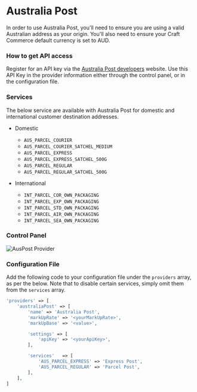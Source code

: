 # Australia Post

In order to use Australia Post, you'll need to ensure you are using a valid Australian address as your origin. You'll also need to ensure your Craft Commerce default currency is set to AUD.

### How to get API access

Register for an API key via the [Australia Post developers](https://developers.auspost.com.au/apis/pacpcs-registration) website. Use this API Key in the provider information either through the control panel, or in the configuration file.

### Services

The below service are available with Australia Post for domestic and international customer destination addresses.

- Domestic
    
    - `AUS_PARCEL_COURIER`
    - `AUS_PARCEL_COURIER_SATCHEL_MEDIUM`
    - `AUS_PARCEL_EXPRESS`
    - `AUS_PARCEL_EXPRESS_SATCHEL_500G`
    - `AUS_PARCEL_REGULAR`
    - `AUS_PARCEL_REGULAR_SATCHEL_500G`
- International
    
    - `INT_PARCEL_COR_OWN_PACKAGING`
    - `INT_PARCEL_EXP_OWN_PACKAGING`
    - `INT_PARCEL_STD_OWN_PACKAGING`
    - `INT_PARCEL_AIR_OWN_PACKAGING`
    - `INT_PARCEL_SEA_OWN_PACKAGING`

### Control Panel

![AusPost Provider](/docs/screenshots/auspost-provider.png)

### Configuration File

Add the following code to your configuration file under the `providers` array, as per the below. Note that to disable certain services, simply omit them from the `services` array.

```php
'providers' => [
    'australiaPost' => [
        'name' => 'Australia Post',
        'markUpRate' => '<yourMarkUpRate>',
        'markUpBase' => '<value>',

        'settings' => [
            'apiKey' => '<yourApiKey>',
        ],

        'services'   => [
            'AUS_PARCEL_EXPRESS' => 'Express Post',
            'AUS_PARCEL_REGULAR' => 'Parcel Post',
        ],
    ],
]
```